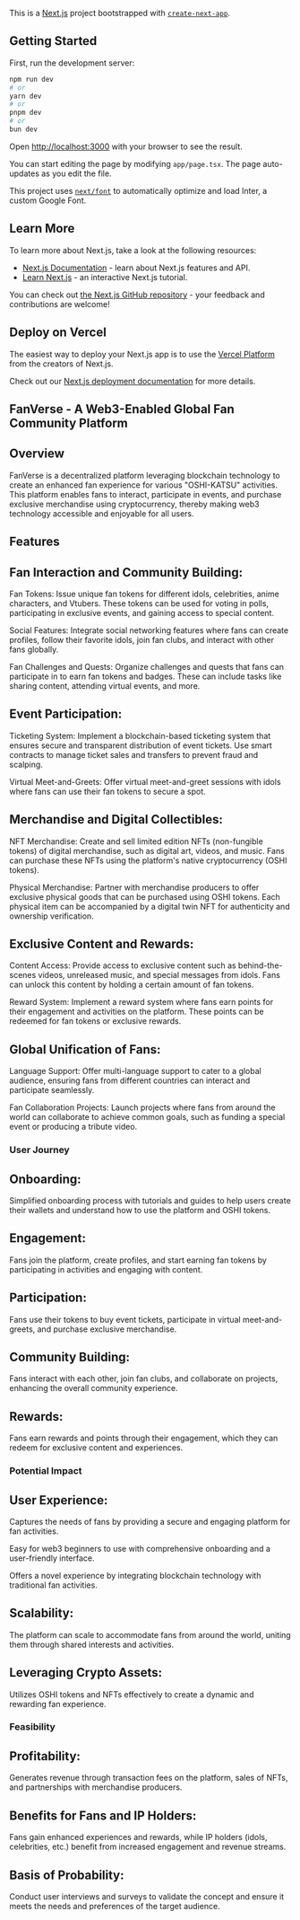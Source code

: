 This is a [Next.js](https://nextjs.org/) project bootstrapped with [`create-next-app`](https://github.com/vercel/next.js/tree/canary/packages/create-next-app).

## Getting Started

First, run the development server:

```bash
npm run dev
# or
yarn dev
# or
pnpm dev
# or
bun dev
```

Open [http://localhost:3000](http://localhost:3000) with your browser to see the result.

You can start editing the page by modifying `app/page.tsx`. The page auto-updates as you edit the file.

This project uses [`next/font`](https://nextjs.org/docs/basic-features/font-optimization) to automatically optimize and load Inter, a custom Google Font.

## Learn More

To learn more about Next.js, take a look at the following resources:

- [Next.js Documentation](https://nextjs.org/docs) - learn about Next.js features and API.
- [Learn Next.js](https://nextjs.org/learn) - an interactive Next.js tutorial.

You can check out [the Next.js GitHub repository](https://github.com/vercel/next.js/) - your feedback and contributions are welcome!

## Deploy on Vercel

The easiest way to deploy your Next.js app is to use the [Vercel Platform](https://vercel.com/new?utm_medium=default-template&filter=next.js&utm_source=create-next-app&utm_campaign=create-next-app-readme) from the creators of Next.js.

Check out our [Next.js deployment documentation](https://nextjs.org/docs/deployment) for more details.


## FanVerse - A Web3-Enabled Global Fan Community Platform

## Overview

FanVerse is a decentralized platform leveraging blockchain technology to create an enhanced fan experience for various "OSHI-KATSU" activities. This platform enables fans to interact, participate in events, and purchase exclusive merchandise using cryptocurrency, thereby making web3 technology accessible and enjoyable for all users.

## Features

## Fan Interaction and Community Building:

Fan Tokens: Issue unique fan tokens for different idols, celebrities, anime characters, and Vtubers. These tokens can be used for voting in polls, participating in exclusive events, and gaining access to special content.

Social Features: Integrate social networking features where fans can create profiles, follow their favorite idols, join fan clubs, and interact with other fans globally.

Fan Challenges and Quests: Organize challenges and quests that fans can participate in to earn fan tokens and badges. These can include tasks like sharing content, attending virtual events, and more.

## Event Participation:

Ticketing System: Implement a blockchain-based ticketing system that ensures secure and transparent distribution of event tickets. Use smart contracts to manage ticket sales and transfers to prevent fraud and scalping.

Virtual Meet-and-Greets: Offer virtual meet-and-greet sessions with idols where fans can use their fan tokens to secure a spot.

## Merchandise and Digital Collectibles:

NFT Merchandise: Create and sell limited edition NFTs (non-fungible tokens) of digital merchandise, such as digital art, videos, and music. Fans can purchase these NFTs using the platform's native cryptocurrency (OSHI tokens).

Physical Merchandise: Partner with merchandise producers to offer exclusive physical goods that can be purchased using OSHI tokens. Each physical item can be accompanied by a digital twin NFT for authenticity and ownership verification.

## Exclusive Content and Rewards:

Content Access: Provide access to exclusive content such as behind-the-scenes videos, unreleased music, and special messages from idols. Fans can unlock this content by holding a certain amount of fan tokens.

Reward System: Implement a reward system where fans earn points for their engagement and activities on the platform. These points can be redeemed for fan tokens or exclusive rewards.

## Global Unification of Fans:

Language Support: Offer multi-language support to cater to a global audience, ensuring fans from different countries can interact and participate seamlessly.

Fan Collaboration Projects: Launch projects where fans from around the world can collaborate to achieve common goals, such as funding a special event or producing a tribute video.

### User Journey

## Onboarding:

Simplified onboarding process with tutorials and guides to help users create their wallets and understand how to use the platform and OSHI tokens.

## Engagement:

Fans join the platform, create profiles, and start earning fan tokens by participating in activities and engaging with content.

## Participation:

Fans use their tokens to buy event tickets, participate in virtual meet-and-greets, and purchase exclusive merchandise.

## Community Building:

Fans interact with each other, join fan clubs, and collaborate on projects, enhancing the overall community experience.

## Rewards:

Fans earn rewards and points through their engagement, which they can redeem for exclusive content and experiences.

### Potential Impact

## User Experience:

Captures the needs of fans by providing a secure and engaging platform for fan activities.

Easy for web3 beginners to use with comprehensive onboarding and a user-friendly interface.

Offers a novel experience by integrating blockchain technology with traditional fan activities.

## Scalability:

The platform can scale to accommodate fans from around the world, uniting them through shared interests and activities.

## Leveraging Crypto Assets:

Utilizes OSHI tokens and NFTs effectively to create a dynamic and rewarding fan experience.

### Feasibility

## Profitability:

Generates revenue through transaction fees on the platform, sales of NFTs, and partnerships with merchandise producers.

## Benefits for Fans and IP Holders:

Fans gain enhanced experiences and rewards, while IP holders (idols, celebrities, etc.) benefit from increased engagement and revenue streams.

## Basis of Probability:

Conduct user interviews and surveys to validate the concept and ensure it meets the needs and preferences of the target audience.